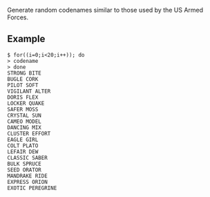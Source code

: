 Generate random codenames similar to those used by the US Armed Forces.

Example
---

    $ for((i=0;i<20;i++)); do
    > codename
    > done
    STRONG BITE
    BUGLE CORK
    PILOT SOFT
    VIGILANT ALTER
    DORIS FLEX
    LOCKER QUAKE
    SAFER MOSS
    CRYSTAL SUN
    CAMEO MODEL
    DANCING MIX
    CLUSTER EFFORT
    EAGLE GIRL
    COLT PLATO
    LEFAIR DEW
    CLASSIC SABER
    BULK SPRUCE
    SEED ORATOR
    MANDRAKE RIDE
    EXPRESS ORION
    EXOTIC PEREGRINE
